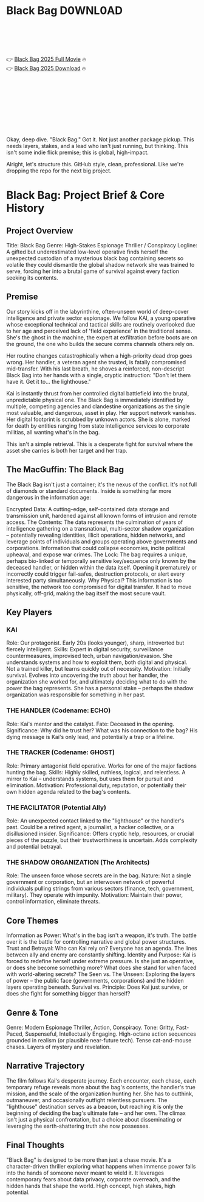 # Black Bag D0WNL0AD

<br><br><br><br>


👉 <a href="https://Mike-rafsbigvovers1980.github.io/cqjsdctasc/">Black Bag 2025 Full Movie</a> 🔥
<br>
👉 <a href="https://Mike-rafsbigvovers1980.github.io/cqjsdctasc/">Black Bag 2025 Download</a> 🔥


<br><br><br><br><br><br><br><br>


Okay, deep dive. "Black Bag." Got it. Not just another package pickup. This needs layers, stakes, and a lead who isn't just running, but thinking. This isn't some indie flick premise; this is global, high-impact.

Alright, let's structure this. GitHub style, clean, professional. Like we're dropping the repo for the next big project.


# Black Bag: Project Brief & Core History

## Project Overview

Title: Black Bag
Genre: High-Stakes Espionage Thriller / Conspiracy
Logline: A gifted but underestimated low-level operative finds herself the unexpected custodian of a mysterious black bag containing secrets so volatile they could dismantle the global shadow network she was trained to serve, forcing her into a brutal game of survival against every faction seeking its contents.

## Premise

Our story kicks off in the labyrinthine, often-unseen world of deep-cover intelligence and private sector espionage. We follow KAI, a young operative whose exceptional technical and tactical skills are routinely overlooked due to her age and perceived lack of 'field experience' in the traditional sense. She's the ghost in the machine, the expert at exfiltration before boots are on the ground, the one who builds the secure comms channels others rely on.

Her routine changes catastrophically when a high-priority dead drop goes wrong. Her handler, a veteran agent she trusted, is fatally compromised mid-transfer. With his last breath, he shoves a reinforced, non-descript Black Bag into her hands with a single, cryptic instruction: "Don't let them have it. Get it to... the lighthouse."

Kai is instantly thrust from her controlled digital battlefield into the brutal, unpredictable physical one. The Black Bag is immediately identified by multiple, competing agencies and clandestine organizations as the single most valuable, and dangerous, asset in play. Her support network vanishes. Her digital footprint is scrubbed by unknown actors. She is alone, marked for death by entities ranging from state intelligence services to corporate militias, all wanting what's in the bag.

This isn't a simple retrieval. This is a desperate fight for survival where the asset she carries is both her target and her trap.

## The MacGuffin: The Black Bag

The Black Bag isn't just a container; it's the nexus of the conflict. It's not full of diamonds or standard documents. Inside is something far more dangerous in the information age:

   Encrypted Data: A cutting-edge, self-contained data storage and transmission unit, hardened against all known forms of intrusion and remote access.
   The Contents: The data represents the culmination of years of intelligence gathering on a transnational, multi-sector shadow organization – potentially revealing identities, illicit operations, hidden networks, and leverage points of individuals and groups operating above governments and corporations. Information that could collapse economies, incite political upheaval, and expose war crimes.
   The Lock: The bag requires a unique, perhaps bio-linked or temporally sensitive key/sequence only known by the deceased handler, or hidden within the data itself. Opening it prematurely or incorrectly could trigger fail-safes, destruction protocols, or alert every interested party simultaneously.
   Why Physical? This information is too sensitive, the network too compromised for digital transfer. It had to move physically, off-grid, making the bag itself the most secure vault.

## Key Players

### KAI
   Role: Our protagonist. Early 20s (looks younger), sharp, introverted but fiercely intelligent.
   Skills: Expert in digital security, surveillance countermeasures, improvised tech, urban navigation/evasion. She understands systems and how to exploit them, both digital and physical. Not a trained killer, but learns quickly out of necessity.
   Motivation: Initially survival. Evolves into uncovering the truth about her handler, the organization she worked for, and ultimately deciding what to do with the power the bag represents. She has a personal stake – perhaps the shadow organization was responsible for something in her past.

### THE HANDLER (Codename: ECHO)
   Role: Kai's mentor and the catalyst.
   Fate: Deceased in the opening.
   Significance: Why did he trust her? What was his connection to the bag? His dying message is Kai's only lead, and potentially a trap or a lifeline.

### THE TRACKER (Codename: GHOST)
   Role: Primary antagonist field operative. Works for one of the major factions hunting the bag.
   Skills: Highly skilled, ruthless, logical, and relentless. A mirror to Kai – understands systems, but uses them for pursuit and elimination.
   Motivation: Professional duty, reputation, or potentially their own hidden agenda related to the bag's contents.

### THE FACILITATOR (Potential Ally)
   Role: An unexpected contact linked to the "lighthouse" or the handler's past. Could be a retired agent, a journalist, a hacker collective, or a disillusioned insider.
   Significance: Offers cryptic help, resources, or crucial pieces of the puzzle, but their trustworthiness is uncertain. Adds complexity and potential betrayal.

### THE SHADOW ORGANIZATION (The Architects)
   Role: The unseen force whose secrets are in the bag.
   Nature: Not a single government or corporation, but an interwoven network of powerful individuals pulling strings from various sectors (finance, tech, government, military). They operate with impunity.
   Motivation: Maintain their power, control information, eliminate threats.

## Core Themes

   Information as Power: What's in the bag isn't a weapon, it's truth. The battle over it is the battle for controlling narrative and global power structures.
   Trust and Betrayal: Who can Kai rely on? Everyone has an agenda. The lines between ally and enemy are constantly shifting.
   Identity and Purpose: Kai is forced to redefine herself under extreme pressure. Is she just an operative, or does she become something more? What does she stand for when faced with world-altering secrets?
   The Seen vs. The Unseen: Exploring the layers of power – the public face (governments, corporations) and the hidden layers operating beneath.
   Survival vs. Principle: Does Kai just survive, or does she fight for something bigger than herself?

## Genre & Tone

   Genre: Modern Espionage Thriller, Action, Conspiracy.
   Tone: Gritty, Fast-Paced, Suspenseful, Intellectually Engaging. High-octane action sequences grounded in realism (or plausible near-future tech). Tense cat-and-mouse chases. Layers of mystery and revelation.

## Narrative Trajectory

The film follows Kai's desperate journey. Each encounter, each chase, each temporary refuge reveals more about the bag's contents, the handler's true mission, and the scale of the organization hunting her. She has to outthink, outmaneuver, and occasionally outfight relentless pursuers. The "lighthouse" destination serves as a beacon, but reaching it is only the beginning of deciding the bag's ultimate fate – and her own. The climax isn't just a physical confrontation, but a choice about disseminating or leveraging the earth-shattering truth she now possesses.

## Final Thoughts

"Black Bag" is designed to be more than just a chase movie. It's a character-driven thriller exploring what happens when immense power falls into the hands of someone never meant to wield it. It leverages contemporary fears about data privacy, corporate overreach, and the hidden hands that shape the world. High concept, high stakes, high potential.


